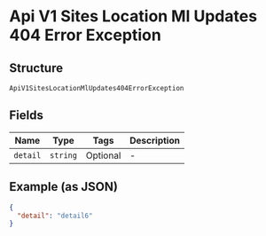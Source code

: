 
# Api V1 Sites Location Ml Updates 404 Error Exception

## Structure

`ApiV1SitesLocationMlUpdates404ErrorException`

## Fields

| Name | Type | Tags | Description |
|  --- | --- | --- | --- |
| `detail` | `string` | Optional | - |

## Example (as JSON)

```json
{
  "detail": "detail6"
}
```

